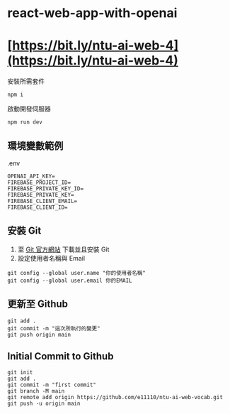 # react-web-app-with-openai

# [https://bit.ly/ntu-ai-web-4](https://bit.ly/ntu-ai-web-4)

安裝所需套件

```
npm i
```

啟動開發伺服器

```
npm run dev
```

## 環境變數範例

.env

```
OPENAI_API_KEY=
FIREBASE_PROJECT_ID=
FIREBASE_PRIVATE_KEY_ID=
FIREBASE_PRIVATE_KEY=
FIREBASE_CLIENT_EMAIL=
FIREBASE_CLIENT_ID=
```

## 安裝 Git

1. 至 [Git 官方網站](https://www.git-scm.com/) 下載並且安裝 Git
2. 設定使用者名稱與 Email

```
git config --global user.name "你的使用者名稱"
git config --global user.email 你的EMAIL
```

## 更新至 Github

```
git add .
git commit -m "這次所執行的變更"
git push origin main
```

## Initial Commit to Github

```
git init
git add .
git commit -m "first commit"
git branch -M main
git remote add origin https://github.com/e11110/ntu-ai-web-vocab.git
git push -u origin main
```
